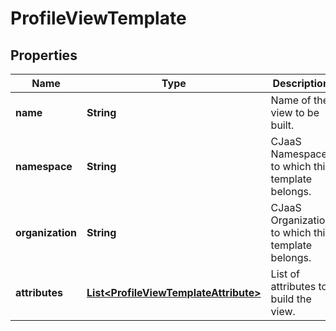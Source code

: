 # ProfileViewTemplate

## Properties
Name | Type | Description | Notes
------------ | ------------- | ------------- | -------------
**name** | **String** | Name of the view to be built. |  [optional]
**namespace** | **String** | CJaaS Namespace to which this template belongs. |  [optional]
**organization** | **String** | CJaaS Organization to which this template belongs. |  [optional]
**attributes** | [**List&lt;ProfileViewTemplateAttribute&gt;**](ProfileViewTemplateAttribute.md) | List of attributes to build the view. |  [optional]
